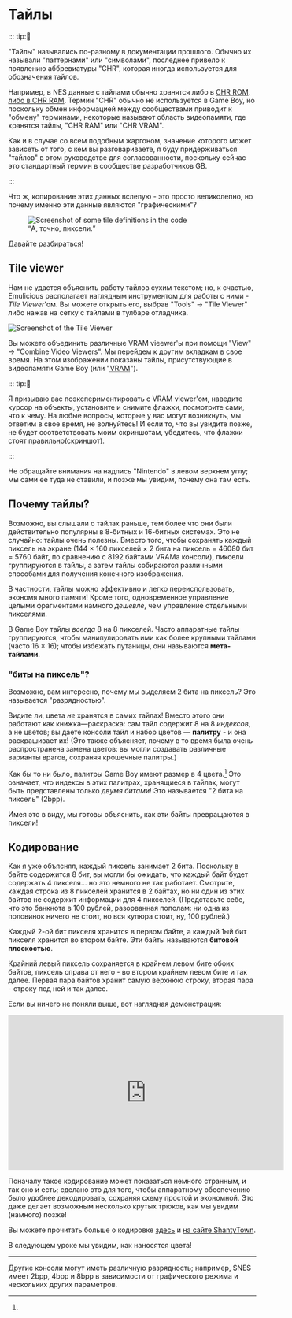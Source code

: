 # Тайлы

::: tip:💭

"Тайлы" назывались по-разному в документации прошлого.
Обычно их называли "паттернами" или "символами", последнее привело к появлению аббревиатуры "CHR", которая иногда используется для обозначения тайлов.

Например, в NES данные с тайлами обычно хранятся либо в [CHR ROM, либо в CHR RAM](http://wiki.nesdev.com/w/index.php/CHR_ROM_vs._CHR_RAM).
Термин "CHR" обычно не используется в Game Boy, но поскольку обмен информацией между сообществами приводит к "обмену" терминами, некоторые называют область видеопамяти, где хранятся тайлы, "CHR RAM" или "CHR VRAM".

Как и в случае со всем подобным жаргоном, значение которого может зависеть от того, с кем вы разговариваете, я буду придерживаться "тайлов" в этом руководстве для согласованности, поскольку сейчас это стандартный термин в сообществе разработчиков GB.

:::

Что ж, копирование этих данных вслепую - это просто великолепно, но почему именно эти данные являются "графическими"?

<figure>
  <img src="../assets/img/ah_yes_pixels.png" alt="Screenshot of some tile definitions in the code">
  <figcaption><q>А, точно, пиксели.</q></figcaption>
</figure>

Давайте разбираться!

## Tile viewer

Нам не удастся объяснить работу тайлов сухим текстом; но, к счастью, Emulicious располагает наглядным инструментом для работы с ними - *Tile Viewer*'ом.
Вы можете открыть его, выбрав "Tools" -> "Tile Viewer" либо нажав на сетку с тайлами в тулбаре отладчика.

![Screenshot of the Tile Viewer](../assets/img/vram_viewer.png)

Вы можете объединить различные VRAM vieewer'ы при помощи "View" -> "Combine Video Viewers".
Мы перейдем к другим вкладкам в свое время.
На этом изображении показаны тайлы, присутствующие в видеопамяти Game Boy (или "<abbr title="Video RAM">VRAM</abbr>").

::: tip:🤔

Я призываю вас поэкспериментировать с VRAM viewer'ом, наведите курсор на объекты, установите и снимите флажки, посмотрите сами, что к чему. На любые вопросы, которые у вас могут возникнуть, мы ответим в свое время, не волнуйтесь! И если то, что вы увидите позже, не будет соответствовать моим скриншотам, убедитесь, что флажки стоят правильно(скриншот).

:::

Не обращайте внимания на надпись "Nintendo" в левом верхнем углу; мы сами ее туда не ставили, и позже мы увидим, почему она там есть.

## Почему тайлы?

Возможно, вы слышали о тайлах раньше, тем более что они были действительно популярны в 8-битных и 16-битных системах.
Это не случайно: тайлы очень полезны.
Вместо того, чтобы сохранять каждый пиксель на экране (144 × 160 пикселей × 2 бита на пиксель = 46080 бит = 5760 байт, по сравнению с 8192 байтами VRAMа консоли), пиксели группируются в тайлы, а затем тайлы собираются различными способами для получения конечного изображения.

В частности, тайлы можно эффективно и легко переиспользовать, экономя много памяти!
Кроме того, одновременное управление целыми фрагментами намного *дешевле*, чем управление отдельными пикселями.

В Game Boy тайлы *всегда* 8 на 8 пикселей.
Часто аппаратные тайлы группируются, чтобы манипулировать ими как более крупными тайлами (часто 16 × 16); чтобы избежать путаницы, они называются **мета-тайлами**.

### "биты на пиксель"?

Возможно, вам интересно, почему мы выделяем 2 бита на пиксель?
Это называется "разрядностью".

Видите ли, цвета *не* хранятся в самих тайлах!
Вместо этого они работают как книжка—раскраска: сам тайл содержит 8 на 8 *индексов*, а не цветов; вы даете консоли тайл и набор цветов — **палитру** - и она раскрашивает их!
(Это также объясняет, почему в то время была очень распространена замена цветов: вы могли создавать различные варианты врагов, сохраняя крошечные палитры.)

Как бы то ни было, палитры Game Boy имеют размер в 4 цвета.[^pal_size]
Это означает, что индексы в этих палитрах, хранящиеся в тайлах, могут быть представлены только *двумя битами*!
Это называется "2 бита на пиксель" (2bpp).

Имея это в виду, мы готовы объяснить, как эти байты превращаются в пиксели!

## Кодирование

Как я уже объяснял, каждый пиксель занимает 2 бита.
Поскольку в байте содержится 8 бит, вы могли бы ожидать, что каждый байт будет содержать 4 пикселя... но это немного не так работает.
Смотрите, каждая строка из 8 пикселей хранится в 2 байтах, но ни один из этих байтов не содержит информации для 4 пикселей.
(Представьте себе, что это банкнота в 100 рублей, разорванная пополам: ни одна из половинок ничего не стоит, но вся купюра стоит, ну, 100 рублей.)

Каждый 2-ой бит пикселя хранится в первом байте, а каждый 1ый бит пикселя хранится во втором байте.
Эти байты называются **битовой плоскостью**.

Крайний левый пиксель сохраняется в крайнем левом бите обоих байтов, пиксель справа от него - во втором крайнем левом бите и так далее.
Первая пара байтов хранит самую верхнюю строку, вторая пара - строку под ней и так далее.

Если вы ничего не поняли выше, вот наглядная демонстрация:

<iframe width="560" height="315" src="https://www.youtube-nocookie.com/embed/txkHN6izK2Y" title="YouTube video player" frameborder="0" allow="accelerometer; autoplay; clipboard-write; encrypted-media; gyroscope; picture-in-picture" allowfullscreen></iframe>

Поначалу такое кодирование может показаться немного странным, и так оно и есть; сделано это для того, чтобы аппаратному обеспечению было удобнее декодировать, сохраняя схему простой и экономной.
Это даже делает возможным несколько крутых трюков, как мы увидим (намного) позже!

Вы можете прочитать больше о кодировке [здесь](https://gbdev.io/pandocs/Tile_Data.html) и [на сайте ShantyTown](https://www.huderlem.com/demos/gameboy2bpp.html).

В следующем уроке мы увидим, как наносятся цвета!

---

[^pal_size]:

Другие консоли могут иметь различную разрядность; например, SNES имеет 2bpp, 4bpp и 8bpp в зависимости от графического режима и нескольких других параметров.
